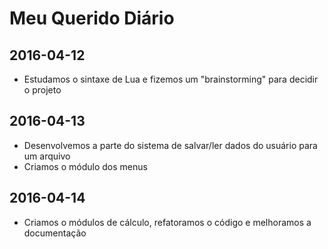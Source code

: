 # Meu Querido Diário

## 2016-04-12
* Estudamos o sintaxe de Lua e fizemos um "brainstorming" para decidir o projeto

## 2016-04-13
* Desenvolvemos a parte do sistema de salvar/ler dados do usuário para um arquivo
* Criamos o módulo dos menus

## 2016-04-14
* Criamos o módulos de cálculo, refatoramos o código e melhoramos a documentação 